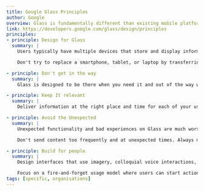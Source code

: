 ```yaml
---
title: Google Glass Principles
author: Google
overview: Glass is fundamentally different than existing mobile platforms in both design and use. Follow these principles when building Glassware to give users the best experience.
link: https://developers.google.com/glass/design/principles
principles:
- principle: Design for Glass
  summary: |
    Users typically have multiple devices that store and display information for specific time periods. Glass works best with information that is simple, relevant, and current.

    Don't try to replace a smartphone, tablet, or laptop by transferring features designed for these devices to Glass. Instead, focus on how Glass and your services complement each other, and deliver an experience that is unique.

- principle: Don't get in the way
  summary: |
    Glass is designed to be there when you need it and out of the way when you don't. Your Glassware must function in the same way. Offer engaging functionality that supplements the user's life without taking away from it.

- principle: Keep It relevant
  summary: |
    Deliver information at the right place and time for each of your users. The most relevant experiences are also the most magical and lead to increased engagement and satisfaction.

- principle: Avoid the Unexpected
  summary: |
    Unexpected functionality and bad experiences on Glass are much worse than on other devices, because Glass is so close to your users' senses.

    Don't send content too frequently and at unexpected times. Always make it clear to users what the intention of your Glassware is and never pretend to be something you're not.

- principle: Build for people
  summary: |
    Design interfaces that use imagery, colloquial voice interactions, and natural gestures.

    Focus on a fire-and-forget usage model where users can start actions quickly and continue with what they're doing.
tags: [specific, organisations]    
---
```


